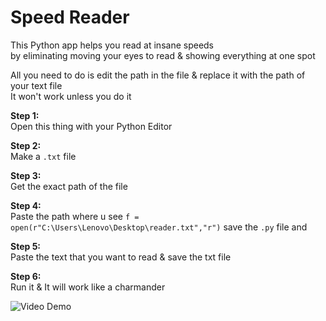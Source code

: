 # Speed Reader

This Python app helps you read at insane speeds<br>
by eliminating moving your eyes to read & showing everything at one spot

All you need to do is edit the path in the file & replace it with the path of your text file<br>
It won't work unless you do it

__Step 1:__<br>
Open this thing with your Python Editor

__Step 2:__<br>
Make a `.txt` file

__Step 3:__<br>
Get the exact path of the file

__Step 4:__<br>
Paste the path where u see `f = open(r"C:\Users\Lenovo\Desktop\reader.txt","r")` save the `.py` file and

__Step 5:__<br>
Paste the text that you want to read & save the txt file

__Step 6:__<br>
Run it & It will work like a charmander

![Video Demo](https://youtu.be/ibAU0D9I7JU)
